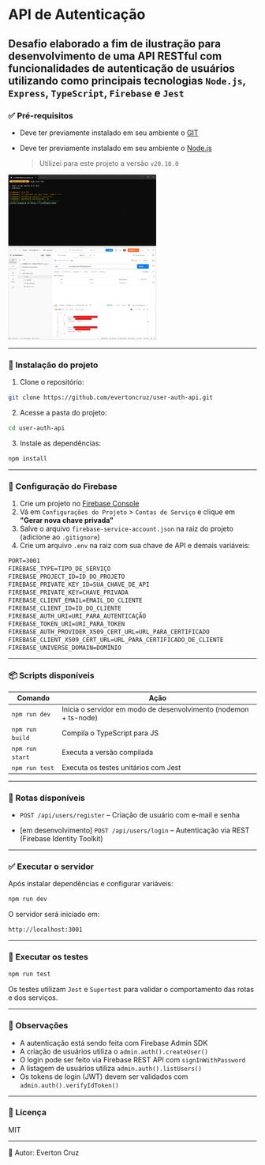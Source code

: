 # API de Autenticação

## Desafio elaborado a fim de ilustração para desenvolvimento de uma API RESTful com funcionalidades de autenticação de usuários utilizando como principais tecnologias `Node.js`, `Express`, `TypeScript`, `Firebase` e `Jest`


### ✅ Pré-requisitos

- Deve ter previamente instalado em seu ambiente o [GIT](https://git-scm.com/downloads)

- Deve ter previamente instalado em seu ambiente o [Node.js](https://nodejs.org)
  > Utilizei para este projeto a versão `v20.10.0`

<img src="./src/assets/terminal.png" width="300" alt="Imagem de terminal rodando o servidor"/> <img src="./src/assets/postman.png" width="300" alt="Imagem da ferramenta postman executando o recurso de listagem de usuários"/>

---

### 🚀 Instalação do projeto

1. Clone o repositório:

```bash
git clone https://github.com/evertoncruz/user-auth-api.git
```

2. Acesse a pasta do projeto:

```bash
cd user-auth-api
```

3. Instale as dependências:

```bash
npm install
```

---

### 🔐 Configuração do Firebase

1. Crie um projeto no [Firebase Console](https://console.firebase.google.com)
2. Vá em `Configurações do Projeto` > `Contas de Serviço` e clique em **"Gerar nova chave privada"**
3. Salve o arquivo `firebase-service-account.json` na raiz do projeto (adicione ao `.gitignore`)
4. Crie um arquivo `.env` na raiz com sua chave de API e demais variáveis:

```env
PORT=3001
FIREBASE_TYPE=TIPO_DE_SERVIÇO
FIREBASE_PROJECT_ID=ID_DO_PROJETO
FIREBASE_PRIVATE_KEY_ID=SUA_CHAVE_DE_API
FIREBASE_PRIVATE_KEY=CHAVE_PRIVADA
FIREBASE_CLIENT_EMAIL=EMAIL_DO_CLIENTE
FIREBASE_CLIENT_ID=ID_DO_CLIENTE
FIREBASE_AUTH_URI=URI_PARA_AUTENTICAÇÃO
FIREBASE_TOKEN_URI=URI_PARA_TOKEN
FIREBASE_AUTH_PROVIDER_X509_CERT_URL=URL_PARA_CERTIFICADO
FIREBASE_CLIENT_X509_CERT_URL=URL_PARA_CERTIFICADO_DE_CLIENTE
FIREBASE_UNIVERSE_DOMAIN=DOMÍNIO

```

---

### 📦 Scripts disponíveis

| Comando | Ação |
|--------|------|
| `npm run dev` | Inicia o servidor em modo de desenvolvimento (nodemon + ts-node) |
| `npm run build` | Compila o TypeScript para JS |
| `npm run start` | Executa a versão compilada |
| `npm run test` | Executa os testes unitários com Jest |

---

### 📮 Rotas disponíveis

- `POST /api/users/register` – Criação de usuário com e-mail e senha
<!-- - `GET /api/users/list` – Listagem de usuários (Firebase Auth) TODO -->
- [em desenvolvimento] `POST /api/users/login` – Autenticação via REST (Firebase Identity Toolkit)

---

### ✅ Executar o servidor

Após instalar dependências e configurar variáveis:

```bash
npm run dev
```

O servidor será iniciado em:

```
http://localhost:3001
```

---

### 🧪 Executar os testes

```bash
npm run test
```

Os testes utilizam `Jest` e `Supertest` para validar o comportamento das rotas e dos serviços.

---

### 🧠 Observações

- A autenticação está sendo feita com Firebase Admin SDK
- A criação de usuários utiliza o `admin.auth().createUser()`
- O login pode ser feito via Firebase REST API com `signInWithPassword`
- A listagem de usuários utiliza `admin.auth().listUsers()`
- Os tokens de login (JWT) devem ser validados com `admin.auth().verifyIdToken()`

---

### 📁 Licença

MIT

---

👤 Autor: Everton Cruz
